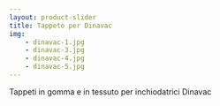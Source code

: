 ```yaml
---
layout: product-slider
title: Tappeto per Dinavac
img:
    - dinavac-1.jpg
    - dinavac-3.jpg
    - dinavac-4.jpg
    - dinavac-5.jpg
---
```


Tappeti in gomma e in tessuto per inchiodatrici Dinavac
